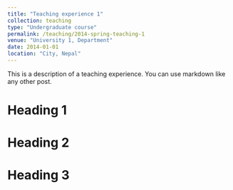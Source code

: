 ```yaml
---
title: "Teaching experience 1"
collection: teaching
type: "Undergraduate course"
permalink: /teaching/2014-spring-teaching-1
venue: "University 1, Department"
date: 2014-01-01
location: "City, Nepal"
---
```


This is a description of a teaching experience. You can use markdown like any other post.

Heading 1
======

Heading 2
======

Heading 3
======
